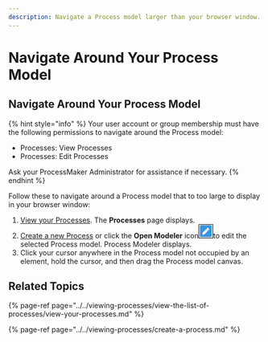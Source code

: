 ```yaml
---
description: Navigate a Process model larger than your browser window.
---
```


# Navigate Around Your Process Model

## Navigate Around Your Process Model

{% hint style="info" %}
Your user account or group membership must have the following permissions to navigate around the Process model:

* Processes: View Processes
* Processes: Edit Processes

Ask your ProcessMaker Administrator for assistance if necessary.
{% endhint %}

Follow these to navigate around a Process model that to too large to display in your browser window:

1. ​[View your Processes](https://processmaker.gitbook.io/processmaker-4-community/-LPblkrcFWowWJ6HZdhC/~/drafts/-LRhVZm0ddxDcGGdN5ZN/primary/designing-processes/viewing-processes/view-the-list-of-processes/view-your-processes#view-all-processes). The **Processes** page displays.
2. [Create a new Process](../../viewing-processes/create-a-process.md) or click the **Open Modeler** icon![](../../../.gitbook/assets/open-modeler-edit-icon-processes-page-processes.png)to edit the selected Process model. Process Modeler displays.
3. Click your cursor anywhere in the Process model not occupied by an element, hold the cursor, and then drag the Process model canvas.

## Related Topics

{% page-ref page="../../viewing-processes/view-the-list-of-processes/view-your-processes.md" %}

{% page-ref page="../../viewing-processes/create-a-process.md" %}

